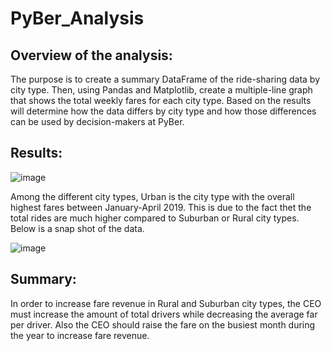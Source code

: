 # PyBer_Analysis

## Overview of the analysis: 

The purpose is to create a summary DataFrame of the ride-sharing data by city type. Then, using Pandas and Matplotlib, create a multiple-line graph that shows the total weekly fares for each city type. Based on the results will determine how the data differs by city type and how those differences can be used by decision-makers at PyBer.

## Results: 

![image](https://user-images.githubusercontent.com/80642682/119287388-6aaca800-bc14-11eb-9838-29ec9caf46e3.png)

Among the different city types, Urban is the city type with the overall highest fares between January-April 2019. This is due to the fact thet the total rides are much higher compared to Suburban or Rural city types.  Below is a snap shot of the data.

![image](https://user-images.githubusercontent.com/80642682/119288026-ca578300-bc15-11eb-9be3-43dd997ac024.png)


## Summary: 

In order to increase fare revenue in Rural and Suburban city types, the CEO must increase the amount of total drivers while decreasing the average far per driver. Also the CEO should raise the fare on the busiest month during the year to increase fare revenue.
